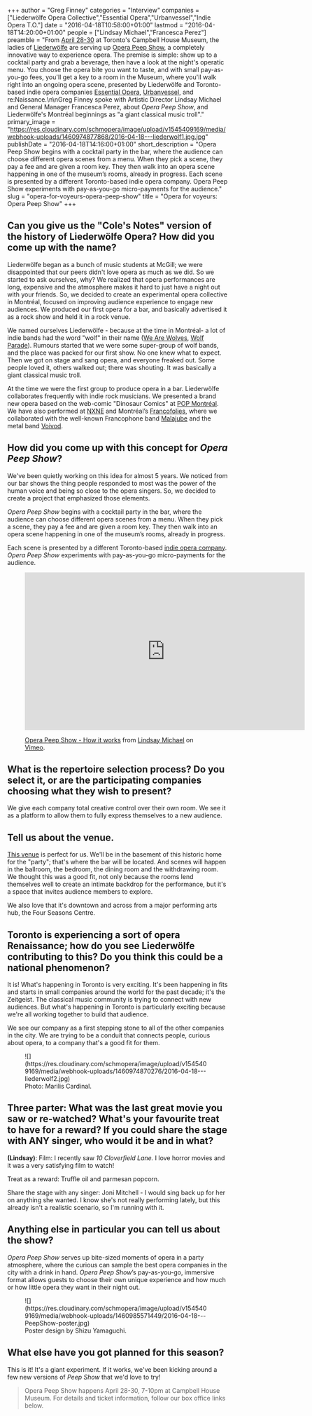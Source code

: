 +++
author = "Greg Finney"
categories = "Interview"
companies = ["Liederwölfe Opera Collective","Essential Opera","Urbanvessel","Indie Opera T.O."]
date = "2016-04-18T10:58:00+01:00"
lastmod = "2016-04-18T14:20:00+01:00"
people = ["Lindsay Michael","Francesca Perez"]
preamble = "From [April 28-30](http://operapeepshow.brownpapertickets.com/) at Toronto's Campbell House Museum, the ladies of [Liederwölfe](/scene/companies/liederwolfe/) are serving up [Opera Peep Show](http://www.operapeepshow.com/opera-peep-show/), a completely innovative way to experience opera. The premise is simple: show up to a cocktail party and grab a beverage, then have a look at the night's operatic menu. You choose the opera bite you want to taste, and with small pay-as-you-go fees, you'll get a key to a room in the Museum, where you'll walk right into an ongoing opera scene, presented by Liederwölfe and Toronto-based indie opera companies [Essential Opera](/check-out-essential-opera/), [Urbanvessel](/check-out-urbanvessel/), and re:Naissance.\n\nGreg Finney spoke with Artistic Director Lindsay Michael and General Manager Francesca Perez, about *Opera Peep Show*, and Liederwölfe's Montréal beginnings as \"a giant classical music troll\"."
primary_image = "https://res.cloudinary.com/schmopera/image/upload/v1545409169/media/webhook-uploads/1460974877868/2016-04-18---liederwolf1.jpg.jpg"
publishDate = "2016-04-18T14:16:00+01:00"
short_description = "Opera Peep Show begins with a cocktail party in the bar, where the audience can choose different opera scenes from a menu. When they pick a scene, they pay a fee and are given a room key. They then walk into an opera scene happening in one of the museum’s rooms, already in progress. Each scene is presented by a different Toronto-based indie opera company. Opera Peep Show experiments with pay-as-you-go micro-payments for the audience."
slug = "opera-for-voyeurs-opera-peep-show"
title = "Opera for voyeurs: Opera Peep Show"
+++

## Can you give us the "Cole's Notes" version of the history of Liederwölfe Opera? How did you come up with the name? 

Liederwölfe began as a bunch of music students at McGill; we were disappointed that our peers didn't love opera as much as we did. So we started to ask ourselves, why? We realized that opera performances are long, expensive and the atmosphere makes it hard to just have a night out with your friends. So, we decided to create an experimental opera collective in Montréal, focused on improving audience experience to engage new audiences. We produced our first opera for a bar, and basically advertised it as a rock show and held it in a rock venue. 

We named ourselves Liederwölfe - because at the time in Montréal- a lot of indie bands had the word "wolf" in their name ([We Are Wolves](http://www.wearewolves.net/), [Wolf Parade](http://www.wolfparade.com/)). Rumours started that we were some super-group of wolf bands, and the place was packed for our first show. No one knew what to expect. Then we got on stage and sang opera, and everyone freaked out. Some people loved it, others walked out; there was shouting. It was basically a giant classical music troll.

At the time we were the first group to produce opera in a bar. Liederwölfe collaborates frequently with indie rock musicians. We presented a brand new opera based on the web-comic "Dinosaur Comics" at [POP Montréal](http://popmontreal.com/). We have also performed at [NXNE](http://nxne.com/information/) and Montréal’s [Francofolies](http://www.francofolies.com/default-fr.aspx), where we collaborated with the well-known Francophone band [Malajube](http://www.malajube.com/) and the metal band [Voivod](http://voivod.net/).

## How did you come up with this concept for *Opera Peep Show*? 

We've been quietly working on this idea for almost 5 years. We noticed from our bar shows the thing people responded to most was the power of the human voice and being so close to the opera singers. So, we decided to create a project that emphasized those elements.

*Opera Peep Show* begins with a cocktail party in the bar, where the audience can choose different opera scenes from a menu. When they pick a scene, they pay a fee and are given a room key. They then walk into an opera scene happening in one of the museum’s rooms, already in progress.

Each scene is presented by a different Toronto-based [indie opera company](/scene/companies/indie-opera-to/). *Opera Peep Show* experiments with pay-as-you-go micro-payments for the audience.

<figure data-type="video">
<iframe src="https://player.vimeo.com/video/159998091" width="640" height="360" frameborder="0" webkitallowfullscreen mozallowfullscreen allowfullscreen></iframe>
<p><a href="https://vimeo.com/159998091">Opera Peep Show - How it works</a> from <a href="https://vimeo.com/user32829887">Lindsay Michael</a> on <a href="https://vimeo.com">Vimeo</a>.</p>
</figure>

## What is the repertoire selection process? Do you select it, or are the participating companies choosing what they wish to present?

We give each company total creative control over their own room. We see it as a platform to allow them to fully express themselves to a new audience.

## Tell us about the venue. 

[This venue](http://www.campbellhousemuseum.ca/) is perfect for us. We'll be in the basement of this historic home for the "party"; that's where the bar will be located. And scenes will happen in the ballroom, the bedroom, the dining room and the withdrawing room. We thought this was a good fit, not only because the rooms lend themselves well to create an intimate backdrop for the performance, but it's a space that invites audience members to explore.

We also love that it's downtown and across from a major performing arts hub, the Four Seasons Centre.

## Toronto is experiencing a sort of opera Renaissance; how do you see Liederwölfe contributing to this? Do you think this could be a national phenomenon?

It is! What's happening in Toronto is very exciting. It's been happening in fits and starts in small companies around the world for the past decade; it's the Zeitgeist. The classical music community is trying to connect with new audiences. But what's happening in Toronto is particularly exciting because we're all working together to build that audience.

We see our company as a first stepping stone to all of the other companies in the city. We are trying to be a conduit that connects people, curious about opera, to a company that's a good fit for them.

<figure data-type="image">![](https://res.cloudinary.com/schmopera/image/upload/v1545409169/media/webhook-uploads/1460974870276/2016-04-18---liederwolf2.jpg)<figcaption>Photo: Marilis Cardinal.</figcaption>
</figure>

## Three parter: What was the last great movie you saw or re-watched? What's your favourite treat to have for a reward? If you could share the stage with ANY singer, who would it be and in what? 

**(Lindsay)**: Film: I recently saw *10 Cloverfield Lane.* I love horror movies and it was a very satisfying film to watch!

Treat as a reward: Truffle oil and parmesan popcorn.

Share the stage with any singer: Joni Mitchell - I would sing back up for her on anything she wanted. I know she's not really performing lately, but this already isn't a realistic scenario, so I'm running with it.

## Anything else in particular you can tell us about the show? 

*Opera Peep Show* serves up bite-sized moments of opera in a party atmosphere, where the curious can sample the best opera companies in the city with a drink in hand. *Opera Peep Show*’s pay-as-you-go, immersive format allows guests to choose their own unique experience and how much or how little opera they want in their night out.

<figure data-type="image">![](https://res.cloudinary.com/schmopera/image/upload/v1545409169/media/webhook-uploads/1460985571449/2016-04-18---PeepShow-poster.jpg)<figcaption>Poster design by Shizu Yamaguchi.</figcaption>
</figure>

## What else have you got planned for this season? 

This is it! It's a giant experiment. If it works, we've been kicking around a few new versions of *Peep Show* that we'd love to try!

>Opera Peep Show happens April 28-30, 7-10pm at Campbell House Museum. For details and ticket information, follow our box office links below.
